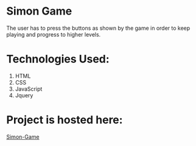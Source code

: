 <h1> Simon Game </h1>
<p> The user has to press the buttons as shown by the game in order to keep playing and progress to higher levels. </p>
<h1> Technologies Used: </h1>
<ol>
  <li>HTML</li>
  <li>CSS</li>
  <li>JavaScript</li>
  <li>Jquery</li>
</ol>
<h1> Project is hosted here: </h1> 
<a href="https://aakanksha717.github.io/Simon-Game/">Simon-Game</a>
